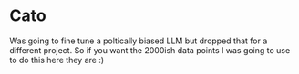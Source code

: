 # Cato

Was going to fine tune a poltically biased LLM but dropped that for a different project. So if you want the 2000ish data points I was going to use to do this here they are :)
